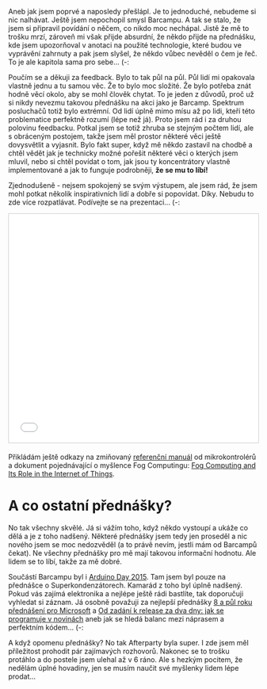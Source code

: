 Aneb jak jsem poprvé a naposledy přešlápl. Je to jednoduché, nebudeme si nic nalhávat. Ještě jsem nepochopil smysl Barcampu. A tak se stalo, že jsem si připravil povídání o něčem, co nikdo moc nechápal. Jistě že mě to trošku mrzí, zároveň mi však přijde absurdní, že někdo přijde na přednášku, kde jsem upozorňoval v anotaci na použité technologie, které budou ve vyprávění zahrnuty a pak jsem slyšel, že někdo vůbec nevěděl o čem je řeč. To je ale kapitola sama pro sebe... (-:

Poučím se a děkuji za feedback. Bylo to tak půl na půl. Půl lidí mi opakovala vlastně jednu a tu samou věc. Že to bylo moc složité. Že bylo potřeba znát hodně věcí okolo, aby se mohl člověk chytat. To je jeden z důvodů, proč už si nikdy nevezmu takovou přednášku na akci jako je Barcamp. Spektrum posluchačů totiž bylo extrémní. Od lidí úplně mimo mísu až po lidi, kteří této problematice perfektně rozumí (lépe než já). Proto jsem rád i za druhou polovinu feedbacku. Potkal jsem se totiž zhruba se stejným počtem lidí, ale s obráceným postojem, takže jsem měl prostor některé věci ještě dovysvětlit a vyjasnit. Bylo fakt super, když mě někdo zastavil na chodbě a chtěl vědět jak je technicky možné pořešit některé věci o kterých jsem mluvil, nebo si chtěl povídat o tom, jak jsou ty koncentrátory vlastně implementované a jak to funguje podrobněji, **že se mu to líbí!**

Zjednodušeně - nejsem spokojený se svým výstupem, ale jsem rád, že jsem mohl potkat několik inspirativních lidí a dobře si popovídat. Díky. Nebudu to zde více rozpatlávat. Podívejte se na prezentaci... (-:

<iframe src="//www.slideshare.net/slideshow/embed_code/46412746" width="752" height="462" frameborder="0" marginwidth="0" marginheight="0" scrolling="no" style="border:1px solid #CCC; border-width:1px; margin-bottom:5px; max-width: 100%;" allowfullscreen> </iframe>

Přikládám ještě odkazy na zmiňovaný [referenční manuál](http://www.st.com/web/en/resource/technical/document/reference_manual/DM00031020.pdf) od mikrokontrolérů a dokument pojednávající o myšlence Fog Computingu: [Fog Computing and Its Role in the Internet of Things](http://conferences.sigcomm.org/sigcomm/2012/paper/mcc/p13.pdf).

A co ostatní přednášky?
=======================
No tak všechny skvělé. Já si vážím toho, když někdo vystoupí a ukáže co dělá a je z toho nadšený. Některé přednášky jsem tedy jen proseděl a nic nového jsem se moc nedozvěděl (a to právě nevím, jestli mám od Barcampů čekat). Ne všechny přednášky pro mě mají takovou informační hodnotu. Ale lidem se to líbí, takže za mě dobré.

Součástí Barcampu byl i [Arduino Day 2015](https://day.arduino.cc/#/). Tam jsem byl pouze na přednášce o Superkondenzátorech. Kamarád z toho byl úplně nadšený. Pokud vás zajímá elektronika a nejlépe ještě rádi bastlíte, tak doporučuji vyhledat si záznam. Já osobně považuji za nejlepší přednášky [8 a půl roku přednášení pro Microsoft](https://plzenskybarcamp.cz/2015/prednasky/5cd9cd30) a [Od zadání k release za dva dny: jak se programuje v novinách](https://plzenskybarcamp.cz/2015/prednasky/8eba3b56) aneb jak se hledá balanc mezi náprasem a perfektním kódem... (-:

A když opomenu přednášky? No tak Afterparty byla super. I zde jsem měl příležitost prohodit pár zajímavých rozhovorů. Nakonec se to trošku protáhlo a do postele jsem ulehal až v 6 ráno. Ale s hezkým pocitem, že nedělám úplné hovadiny, jen se musím naučit své myšlenky lidem lépe prodat...